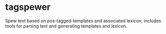 # tagspewer
Spew text based on pos-tagged-templates and associated lexicon; includes tools for parsing text and generating templates and lexicon.
